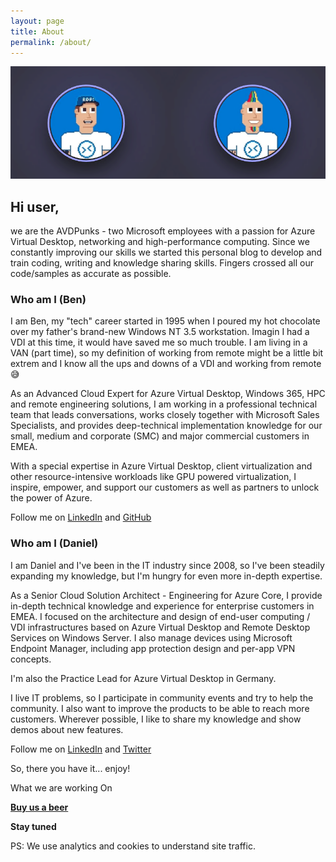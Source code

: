 ```yaml
---
layout: page
title: About
permalink: /about/
---
```


![AVDpunks](assets/img/about/AVDPunkTeamsCall_Small.png)

## Hi user, ## 

we are the AVDPunks - two Microsoft employees with a passion for Azure Virtual Desktop, networking and high-performance computing. 
Since we constantly improving our skills we started this personal blog to develop and train coding, writing and knowledge sharing skills. Fingers crossed all our code/samples as accurate as possible. 

### Who am I (Ben) ###

I am Ben, my "tech" career started in 1995 when I poured my hot chocolate over my father's brand-new Windows NT 3.5 workstation. Imagin I had a VDI at this time, it would have saved me so much trouble.
I am living in a VAN (part time), so my definition of working from remote might be a little bit extrem and I know all the ups and downs of a VDI and working from remote 😅


As an Advanced Cloud Expert for Azure Virtual Desktop, Windows 365, HPC and remote engineering solutions, I am working in a professional technical team that leads conversations, works closely together with Microsoft Sales Specialists, and provides deep-technical implementation knowledge for our small, medium and corporate (SMC) and major commercial customers in EMEA.

With a special expertise in Azure Virtual Desktop, client virtualization and other resource-intensive workloads like GPU powered virtualization, I inspire, empower, and support our customers as well as partners to unlock the power of Azure.

Follow me on [LinkedIn](https://www.linkedin.com/in/ben-martin-baur/) and [GitHub](https://github.com/BenMartinBaur)

### Who am I (Daniel) ###

I am Daniel and I've been in the IT industry since 2008, so I've been steadily expanding my knowledge, but I'm hungry for even more in-depth expertise. 

As a Senior Cloud Solution Architect - Engineering for Azure Core, I provide in-depth technical knowledge and experience for enterprise customers in EMEA. I focused on the architecture and design of end-user computing / VDI infrastructures based on Azure Virtual Desktop and Remote Desktop Services on Windows Server. I also manage devices using Microsoft Endpoint Manager, including app protection design and per-app VPN concepts. 

I'm also the Practice Lead for Azure Virtual Desktop in Germany.

I live IT problems, so I participate in community events and try to help the community. I also want to improve the products to be able to reach more customers. Wherever possible, I like to share my knowledge and show demos about new features.

Follow me on [LinkedIn](https://www.linkedin.com/in/daniel-weppeler/) and [Twitter](https://twitter.com/_danielwep)

So, there you have it... enjoy!

What we are working On

[**Buy us a beer**](https://www.buymeacoffee.com/avdpunks)

**Stay tuned**

PS: We use analytics and cookies to understand site traffic.